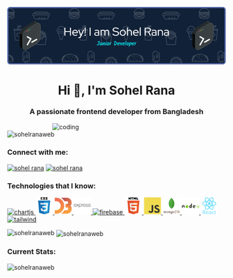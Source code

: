 ![Header](https://github.com/sohelranaweb/sohelranaweb/blob/main/github-header-image%20(2).png)

<h1 align="center">Hi 👋, I'm Sohel Rana</h1>
<h3 align="center">A passionate frontend developer from Bangladesh</h3>
<img
  src="https://media2.giphy.com/media/qgQUggAC3Pfv687qPC/giphy.gif"
  alt="coding"
  align="right"
  width="400"
/>
<p align="left">
  <img
    src="https://komarev.com/ghpvc/?username=sohelranaweb&label=Profile%20views&color=0e75b6&style=flat"
    alt="sohelranaweb"
  />
</p>

<h3 align="left">Connect with me:</h3>
<p align="left">
  <a href="https://linkedin.com/in/sohel rana" target="blank"
    ><img
      align="center"
      src="https://raw.githubusercontent.com/rahuldkjain/github-profile-readme-generator/master/src/images/icons/Social/linked-in-alt.svg"
      alt="sohel rana"
      height="30"
      width="40"
  /></a>
  <a href="https://fb.com/sohel rana" target="blank"
    ><img
      align="center"
      src="https://raw.githubusercontent.com/rahuldkjain/github-profile-readme-generator/master/src/images/icons/Social/facebook.svg"
      alt="sohel rana"
      height="30"
      width="40"
  /></a>
</p>

<h3 align="left">Technologies that I know:</h3>
<p align="left">
  <a href="https://www.chartjs.org" target="_blank" rel="noreferrer">
    <img
      src="https://www.chartjs.org/media/logo-title.svg"
      alt="chartjs"
      width="40"
      height="40"
    />
  </a>
  <a href="https://www.w3schools.com/css/" target="_blank" rel="noreferrer">
    <img
      src="https://raw.githubusercontent.com/devicons/devicon/master/icons/css3/css3-original-wordmark.svg"
      alt="css3"
      width="40"
      height="40"
    />
  </a>
  <a href="https://d3js.org/" target="_blank" rel="noreferrer">
    <img
      src="https://raw.githubusercontent.com/devicons/devicon/master/icons/d3js/d3js-original.svg"
      alt="d3js"
      width="40"
      height="40"
    />
  </a>
  <a href="https://expressjs.com" target="_blank" rel="noreferrer">
    <img
      src="https://raw.githubusercontent.com/devicons/devicon/master/icons/express/express-original-wordmark.svg"
      alt="express"
      width="40"
      height="40"
    />
  </a>
  <a href="https://firebase.google.com/" target="_blank" rel="noreferrer">
    <img
      src="https://www.vectorlogo.zone/logos/firebase/firebase-icon.svg"
      alt="firebase"
      width="40"
      height="40"
    />
  </a>
  <a href="https://www.w3.org/html/" target="_blank" rel="noreferrer">
    <img
      src="https://raw.githubusercontent.com/devicons/devicon/master/icons/html5/html5-original-wordmark.svg"
      alt="html5"
      width="40"
      height="40"
    />
  </a>
  <a
    href="https://developer.mozilla.org/en-US/docs/Web/JavaScript"
    target="_blank"
    rel="noreferrer"
  >
    <img
      src="https://raw.githubusercontent.com/devicons/devicon/master/icons/javascript/javascript-original.svg"
      alt="javascript"
      width="40"
      height="40"
    />
  </a>
  <a href="https://www.mongodb.com/" target="_blank" rel="noreferrer">
    <img
      src="https://raw.githubusercontent.com/devicons/devicon/master/icons/mongodb/mongodb-original-wordmark.svg"
      alt="mongodb"
      width="40"
      height="40"
    />
  </a>
  <a href="https://nodejs.org" target="_blank" rel="noreferrer">
    <img
      src="https://raw.githubusercontent.com/devicons/devicon/master/icons/nodejs/nodejs-original-wordmark.svg"
      alt="nodejs"
      width="40"
      height="40"
    />
  </a>
  <a href="https://reactjs.org/" target="_blank" rel="noreferrer">
    <img
      src="https://raw.githubusercontent.com/devicons/devicon/master/icons/react/react-original-wordmark.svg"
      alt="react"
      width="40"
      height="40"
    />
  </a>
  <a href="https://tailwindcss.com/" target="_blank" rel="noreferrer">
    <img
      src="https://www.vectorlogo.zone/logos/tailwindcss/tailwindcss-icon.svg"
      alt="tailwind"
      width="40"
      height="40"
    />
  </a>
</p>

<p>
  <img
    align="left"
    src="https://github-readme-stats.vercel.app/api/top-langs?username=sohelranaweb&show_icons=true&locale=en&layout=compact"
    alt="sohelranaweb"
  />
</p>

<p>
  &nbsp;<img
    align="center"
    src="https://github-readme-stats.vercel.app/api?username=sohelranaweb&show_icons=true&locale=en"
    alt="sohelranaweb"
  />
</p>
 <h3 align="left">Current Stats:</h3>
<p>
  <img
    align="center"
    src="https://github-readme-streak-stats.herokuapp.com/?user=sohelranaweb&"
    alt="sohelranaweb"
  />
</p>

